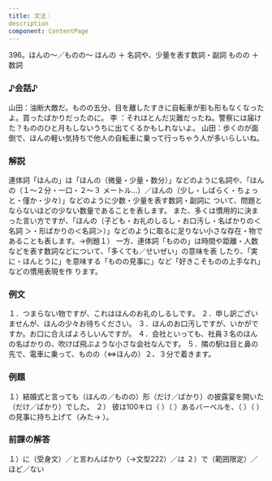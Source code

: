 ```yaml
---
title: 文法：
description
component: ContentPage
---
```



396。ほんの～／ものの～
ほんの ＋ 名詞や、少量を表す数詞・副詞 ものの ＋ 数詞
### ♪会話♪
山田：油断大敵だ。ものの五分、目を離したすきに自転車が影も形もなくなったよ。買ったばかりだったのに。 李 ：それはとんだ災難だったね。警察には届けた？もののひと月もしないうちに出てくるかもしれないよ。 山田：歩くのが面倒で、ほんの軽い気持ちで他人の自転車に乗って行っちゃう人が多いらしいね。
### 解説
連体詞「ほんの」は「ほんの（微量・少量・数分）」などのように名詞や、「ほんの（１～２分・一口・２～３
メートル…）／ほんの（少し・しばらく・ちょっと・僅か・少々）」などのように少数・少量を表す数詞・副詞に ついて、問題とならないほどの少ない数量であることを表します。
また、多くは慣用的に決まった言い方ですが、「ほんの（子ども・お礼のしるし・お口汚し・名ばかりの＜名詞
＞・形ばかりの＜名詞＞）」などのように取るに足りない小さな存在・物であることも表します。→例題１）
一方、連体詞「ものの」は時間や距離・人数などを表す数詞などについて、「多くても／せいぜい」の意味を表 したり、「実に・ほんとうに」を意味する「ものの見事に」など「好きこそものの上手なれ」などの慣用表現を作 ります。
### 例文
１．つまらない物ですが、これはほんのお礼のしるしです。
２．申し訳ございませんが、ほんの少々お待ちください。
３．ほんのお口汚しですが、いかがですか。お口に合えばよろしいんですが。
４．会社といっても、社員３名のほんの名ばかりの、吹けば飛ぶような小さな会社なんです。
５．隣の駅は目と鼻の先で、電車に乗って、ものの（⇔ほんの）２、３分で着きます。
### 例題
１）結婚式と言っても（ほんの／ものの）形（だけ／ばかり）の披露宴を開いた（だけ／ばかり）でした。
２） 彼は100キロ（ ）（ ）あるバーベルを、（ ）（ ）の見事に持ち上げて（みた→ ）。
### 前課の解答
１）に（受身文）／と言わんばかり（→文型222）／は
２）で（範囲限定）／ほど／ない
